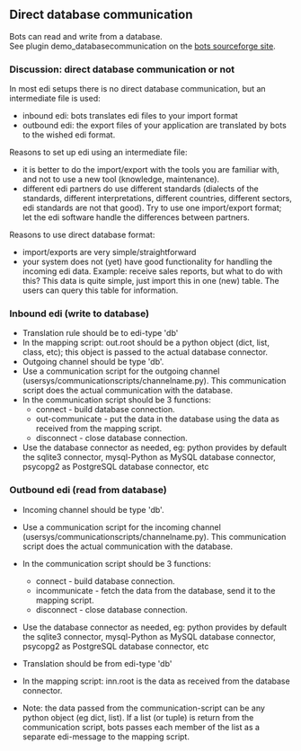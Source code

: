 ## Direct database communication 

Bots can read and write from a database.  
See plugin demo\_databasecommunication on the [bots sourceforge
site](https://sourceforge.net/projects/bots/files/plugins/).


### Discussion: direct database communication or not

In most edi setups there is no direct database communication, but an
intermediate file is used:

-   inbound edi: bots translates edi files to your import format
-   outbound edi: the export files of your application are translated by
    bots to the wished edi format.

Reasons to set up edi using an intermediate file:

-   it is better to do the import/export with the tools you are familiar
    with, and not to use a new tool (knowledge, maintenance).
-   different edi partners do use different standards (dialects of the
    standards, different interpretations, different countries, different
    sectors, edi standards are not that good). Try to use one
    import/export format; let the edi software handle the differences
    between partners.

Reasons to use direct database format:

-   import/exports are very simple/straightforward
-   your system does not (yet) have good functionality for handling the
    incoming edi data. Example: receive sales reports, but what to do
    with this? This data is quite simple, just import this in one (new)
    table. The users can query this table for information.


### Inbound edi (write to database)

-   Translation rule should be to edi-type 'db'
-   In the mapping script: out.root should be a python object (dict,
    list, class, etc); this object is passed to the actual database
    connector.
-   Outgoing channel should be type 'db'.
-   Use a communication script for the outgoing channel
    (usersys/communicationscripts/channelname.py). This communication
    script does the actual communication with the database.
-   In the communication script should be 3 functions:
    -   connect - build database connection.
    -   out-communicate - put the data in the database using the data as
        received from the mapping script.
    -   disconnect - close database connection.
-   Use the database connector as needed, eg: python provides by default
    the sqlite3 connector, mysql-Python as MySQL database connector,
    psycopg2 as PostgreSQL database connector, etc


### Outbound edi (read from database)

-   Incoming channel should be type 'db'.

-   Use a communication script for the incoming channel
    (usersys/communicationscripts/channelname.py). This communication script
    does the actual communication with the database.

-   In the communication script should be 3 functions:

    -   connect - build database connection.
    -   incommunicate - fetch the data from the database, send it to the
        mapping script.
    -   disconnect - close database connection.

-   Use the database connector as needed, eg: python provides by default the
    sqlite3 connector, mysql-Python as MySQL database connector, psycopg2 as
    PostgreSQL database connector, etc

-   Translation should be from edi-type 'db'

-   In the mapping script: inn.root is the data as received from the
    database connector.

-   Note: the data passed from the communication-script can be any python
    object (eg dict, list). If a list (or tuple) is return from the
    communication script, bots passes each member of the list as a separate
    edi-message to the mapping script.

